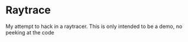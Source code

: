 # Raytrace 

My attempt to hack in a raytracer. This is only intended to be a demo, no peeking at the code
